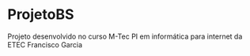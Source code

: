 # ProjetoBS
Projeto desenvolvido no curso M-Tec PI em informática para internet da ETEC Francisco Garcia
